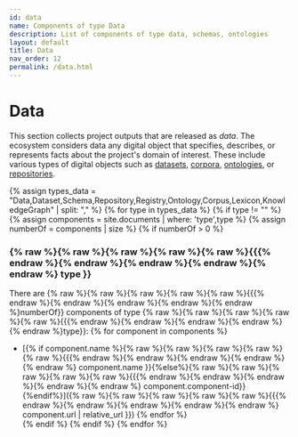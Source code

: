 ```yaml
---
id: data
name: Components of type Data
description: List of components of type data, schemas, ontologies
layout: default
title: Data
nav_order: 12
permalink: /data.html
---
```


# Data

This section collects project outputs that are released as *data*.
The ecosystem considers data any digital object that specifies, describes, or represents facts about the project's domain of interest.
These include various types of digital objects such as [datasets](#dataset), [corpora](#corpus), [ontologies](#ontology), or [repositories](#repository).

<div id="chart_container_data"></div>
<script>
anychart.onDocumentReady(function() {
    // set the data
    var data = [
        {x: "Corpus", value: 1},
        {x: "Dataset", value: 4},
        {x: "KnowledgeGraph", value: 1},
        {x: "Lexicon", value: 1},
        {x: "Ontology", value: 6},
        {x: "Repository", value: 4},
        {x: "Schema", value: 2}
    ];
    // create the chart
    var chart = anychart.pie3d();
    // set the chart title
    // chart.title("Polifonia Project Components by Type");
	// add the data
    chart.data(data);
	// sort elements
    chart.sort("desc");  
	// set legend position
    chart.legend().position("right");
	// set items layout
    chart.legend().itemsLayout("vertical");
	// display the chart in the container
    chart.container('chart_container_data');
    chart.draw();
  });
  </script>

{% assign types_data = "Data,Dataset,Schema,Repository,Registry,Ontology,Corpus,Lexicon,KnowledgeGraph" | split: "," %}
{% for type in types_data %}
{% if type != "" %}
{% assign components =  site.documents  | where: 'type',type %}
{% assign numberOf = components | size %}
{% if numberOf > 0 %}
### {% raw %}{% raw %}{% raw %}{% raw %}{% raw %}{{{% endraw %}{% endraw %}{% endraw %}{% endraw %}{% endraw %} type }}

There are {% raw %}{% raw %}{% raw %}{% raw %}{% raw %}{{{% endraw %}{% endraw %}{% endraw %}{% endraw %}{% endraw %}numberOf}} components of type {% raw %}{% raw %}{% raw %}{% raw %}{% raw %}{{{% endraw %}{% endraw %}{% endraw %}{% endraw %}{% endraw %}type}}:
	{% for component in components %}
- [{% if component.name %}{% raw %}{% raw %}{% raw %}{% raw %}{% raw %}{{{% endraw %}{% endraw %}{% endraw %}{% endraw %}{% endraw %} component.name }}{%else%}{% raw %}{% raw %}{% raw %}{% raw %}{% raw %}{{{% endraw %}{% endraw %}{% endraw %}{% endraw %}{% endraw %} component.component-id}} {%endif%}]({% raw %}{% raw %}{% raw %}{% raw %}{% raw %}{{{% endraw %}{% endraw %}{% endraw %}{% endraw %}{% endraw %} component.url | relative_url }})	{% endfor %}	
{% endif %}
{% endif %}
{% endfor %}
